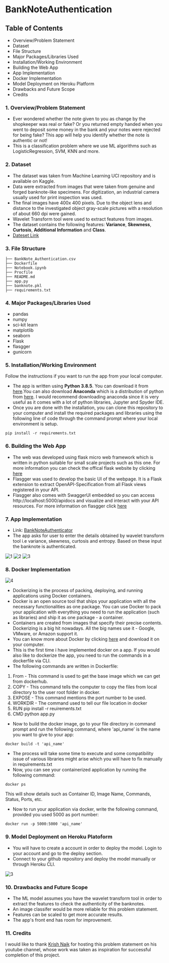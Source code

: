 # BankNoteAuthentication

## Table of Contents
* Overview/Problem Statement
* Dataset
* File Structure
* Major Packages/Libraries Used
* Installation/Working Environment
* Building the Web App
* App Implementation
* Docker Implementation
* Model Deployment on Heroku Platform
* Drawbacks and Future Scope
* Credits

### 1. Overview/Problem Statement
* Ever wondered whether the note given to you as change by the shopkeeper was real or fake? Or you returned empty handed when you went to deposit some money in the bank and your notes were rejected for being fake? This app will help you identify whether the note is authentic or not!
* This is a classification problem where we use ML algorithms such as LogisticRegression, SVM, KNN and more.

### 2. Dataset
* The dataset was taken from Machine Learning UCI repository and is available on Kaggle. 
* Data were extracted from images that were taken from genuine and forged banknote-like specimens. For digitization, an industrial camera usually used for print inspection was used.
* The final images have 400x 400 pixels. Due to the object lens and distance to the investigated object gray-scale pictures with a resolution of about 660 dpi were gained.
* Wavelet Transform tool were used to extract features from images.
* The dataset contains the following features: **Variance**, **Skewness**, **Curtosis**, **Additional Information** and **Class**.
* [Dateset Link](https://www.kaggle.com/vivekgediya/banknote-authenticationcsv)

### 3. File Structure
```
├── BankNote_Authentication.csv 
├── Dockerfile
├── Notebook.ipynb
├── Procfile
├── README.md
├── app.py
├── banknote.pkl
├── requirements.txt
```

### 4. Major Packages/Libraries Used
* pandas 
* numpy
* sci-kit learn
* matplotlib
* seaborn
* Flask
* flasgger
* gunicorn

### 5. Installation/Working Environment
Follow the instructions if you want to run the app from your local computer.
* The app is written using **Python 3.8.5**. You can download it from [here](https://www.python.org/downloads/).You can also download **Anaconda** which is a distribution of python from [here](https://www.anaconda.com/products/individual). I would recommend downloading anaconda since it is very useful as it comes with a lot of python libraries, Jupyter and Spyder IDE.
* Once you are done with the installation, you can clone this repository to your computer and install the required packages and libraries using the following line of code through the command prompt where your local environment is setup.
```
pip install -r requirements.txt
```
### 6. Building the Web App
* The web was developed using flask micro web framework which is written in python suitable for small scale projects such as this one. For more information you can check the offical flask website by clicking [here](https://flask.palletsprojects.com/en/2.0.x/)
* Flasgger was used to develop the basic UI of the webpage. It  is a Flask extension to extract OpenAPI-Specification from all Flask views registered in your API.
* Flasgger also comes with SwaggerUI embedded so you can access http://localhost:5000/apidocs and visualize and interact with your API resources. For more information on flasgger click [here](https://github.com/flasgger/flasgger)

### 7. App Implementation  
* Link: [BankNoteAuthenticator](https://banknoteauthenticator99.herokuapp.com/apidocs)  
* The app asks for user to enter the details obtained by wavelet transform tool i.e variance, skewness, curtosis and entropy. Based on these input the banknote is authenticated. 

![1](https://user-images.githubusercontent.com/83957848/120903860-5205ae80-c666-11eb-90dc-5c0838f8b9ac.JPG)
![2](https://user-images.githubusercontent.com/83957848/120903864-6184f780-c666-11eb-9abc-ecc134a6bd68.JPG)
![3](https://user-images.githubusercontent.com/83957848/120903869-677ad880-c666-11eb-8a31-5fee94cee2c8.JPG)

### 8. Docker Implementation

![4](https://user-images.githubusercontent.com/83957848/120937919-fbfc3e00-c72d-11eb-8eb0-2760b6f3155e.JPG)

* Dockerizing is the process of packing, deploying, and running applications using Docker containers.
* Docker is an open source tool that ships your application with all the necessary functionalities as one package. You can use Docker to pack your application with everything you need to run the application (such as libraries) and ship it as one package - a container.
* Containers are created from images that specify their precise contents. Dockerizing is a big hit nowadays. All the big names use it - Google, VMware, or Amazon support it.
* You can know more about Docker by clicking [here](https://www.docker.com/) and download it on your computer.
* This is the first time i have implemented docker on a app. If you would also like to dockerize the app, you need to run the commands in a dockerfile via CLI.
* The following commands are written in Dockerfile:
 1. From - This command is used to get the base image which we can get from dockerhub. 
 2. COPY - This command tells the computer to copy the files from local directory to the user root folder in docker.
 3. EXPOSE - This command mentions the port number to be used.
 4. WORKDIR - The command used to tell our file location in docker
 5. RUN pip install -r reuirements.txt
 6. CMD python app.py
* Now to build the docker image, go to your file directory in command prompt and run the following command, where 'api_name' is the name you want to give to your app:
```
docker build -t 'api_name'
```
* The process will take some time to execute and some compatibility issue of various libraries might arise which you will have to fix manually in requirements.txt
* Now, you can see your containerized application by running the following command:
```
docker ps
```
This will show details such as Container ID, Image Name, Commands, Status, Ports, etc.
* Now to run your application via docker, write the following command, provided you used 5000 as port number:
```
docker run -p 5000:5000 'api_name'
```

### 9. Model Deployment on Heroku Platoform
* You will have to create a account in order to deploy the model. Login to your account and go to the deploy section.
* Connect to your github repository and deploy the model manually or through Heroku CLI.

![3](https://user-images.githubusercontent.com/83957848/119222443-06092480-bb12-11eb-8102-086761ded15b.JPG)

### 10. Drawbacks and Future Scope
* The ML model assumes you have the wavelet transform tool in order to extract the features to check the authenticity of the banknotes.
* An image classifer would be more reliable for this problem statement.
* Features can be scaled to get more accurate results.
* The app's front end has room for improvement.

### 11. Credits
I would like to thank [Krish Naik](https://github.com/krishnaik06) for hosting this problem statement on his youtube channel, whose work was taken as inspiration for successful completion of this project.

